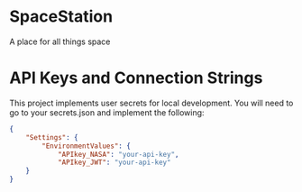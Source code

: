 # SpaceStation
A place for all things space

# API Keys and Connection Strings
This project implements user secrets for local development. You will need to go to your secrets.json and implement the following:

```json
{
	"Settings": {
        "EnvironmentValues": {
            "APIkey_NASA": "your-api-key",
            "APIkey_JWT": "your-api-key"
    }
}
```

